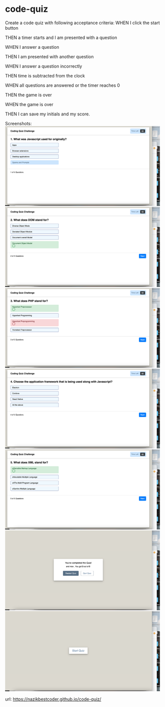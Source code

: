# code-quiz
Create a code quiz with following acceptance criteria:
WHEN I click the start button

THEN a timer starts and I am presented with a question

WHEN I answer a question

THEN I am presented with another question

WHEN I answer a question incorrectly

THEN time is subtracted from the clock

WHEN all questions are answered or the timer reaches 0

THEN the game is over

WHEN the game is over

THEN I can save my initials and my score.


Screenshots:
<img src="./screenshots/Screen Shot 2021-09-15 at 11.36.16 PM.png"/>
<img src="./screenshots/Screen Shot 2021-09-15 at 11.36.31 PM.png"/>
<img src="./screenshots/Screen Shot 2021-09-15 at 11.36.42 PM.png"/>
<img src="./screenshots/Screen Shot 2021-09-15 at 11.36.56 PM.png"/>
<img src="./screenshots/Screen Shot 2021-09-15 at 11.37.04 PM.png"/>
<img src="./screenshots/Screen Shot 2021-09-15 at 11.37.13 PM.png"/>
<img src="./screenshots/Screen Shot 2021-09-15 at 11.37.24 PM.png"/>

url:
https://nazikbestcoder.github.io/code-quiz/